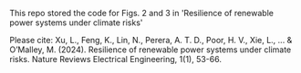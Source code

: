 This repo stored the code for Figs. 2 and 3 in 'Resilience of renewable power systems under climate risks'

Please cite: Xu, L., Feng, K., Lin, N., Perera, A. T. D., Poor, H. V., Xie, L., ... & O’Malley, M. (2024). Resilience of renewable power systems under climate risks. Nature Reviews Electrical Engineering, 1(1), 53-66.
